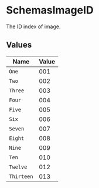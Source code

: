 # SchemasImageID

The ID index of image.


## Values

| Name       | Value      |
| ---------- | ---------- |
| `One`      | 001        |
| `Two`      | 002        |
| `Three`    | 003        |
| `Four`     | 004        |
| `Five`     | 005        |
| `Six`      | 006        |
| `Seven`    | 007        |
| `Eight`    | 008        |
| `Nine`     | 009        |
| `Ten`      | 010        |
| `Twelve`   | 012        |
| `Thirteen` | 013        |